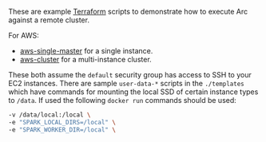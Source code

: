 These are example [Terraform](https://www.terraform.io/) scripts to demonstrate how to execute Arc against a remote cluster.

For AWS:
- [aws-single-master](https://github.com/tripl-ai/deploy/tree/master/aws-single-master) for a single instance. 
- [aws-cluster](https://github.com/tripl-ai/deploy/tree/master/aws-cluster) for a multi-instance cluster.

These both assume the `default` security group has access to SSH to your EC2 instances. There are sample `user-data-*` scripts in the `./templates` which have commands for mounting the local SSD of certain instance types to `/data`. If used the following `docker run` commands should be used:

```bash
-v /data/local:/local \
-e "SPARK_LOCAL_DIRS=/local" \
-e "SPARK_WORKER_DIR=/local" \
```